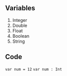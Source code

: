 ## Variables
1. Integer
2. Double
3. Float
4. Boolean
5. String

## Code
`var num = 12`
`var num : Int`

